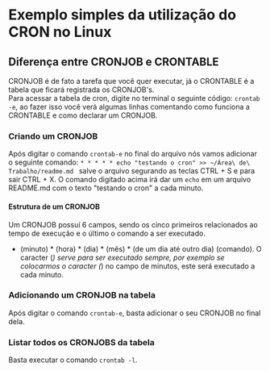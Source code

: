# Exemplo simples da utilização do CRON no Linux  
## Diferença entre CRONJOB e CRONTABLE
CRONJOB é de fato a tarefa que você quer executar, já o CRONTABLE é a tabela que ficará registrada os CRONJOB's.  
Para acessar a tabela de cron, digite no terminal o seguinte código: `crontab -e`, ao fazer isso você verá algumas linhas comentando como funciona a CRONTABLE e como declarar um CRONJOB.  
### Criando um CRONJOB
Após digitar o comando `crontab-e` no final do arquivo nós vamos adicionar o seguinte comando: `* * * * * echo "testando o cron" >> ~/Área\ de\ Trabalho/readme.md
` salve o arquivo segurando as teclas CTRL + S e para sair CTRL + X.
O comando digitado acima irá dar um `echo` em um arquivo README.md com o texto "testando o cron" a cada minuto.  
#### Estrutura de um CRONJOB
Um CRONJOB possuí 6 campos, sendo os cinco primeiros relacionados ao tempo de execução e o último o comando a ser executado.  
* (minuto) * (hora) * (dia) * (mês) * (de um dia até outro dia) (comando).
O caracter (*) serve para ser executado sempre, por exemplo se colocarmos o caracter (*) no campo de minutos, este será executado a cada minuto.
### Adicionando um CRONJOB na tabela
Após digitar o comando `crontab-e`, basta adicionar o seu CRONJOB no final dela.
### Listar todos os CRONJOBS da tabela
Basta executar o comando `crontab -l`.



